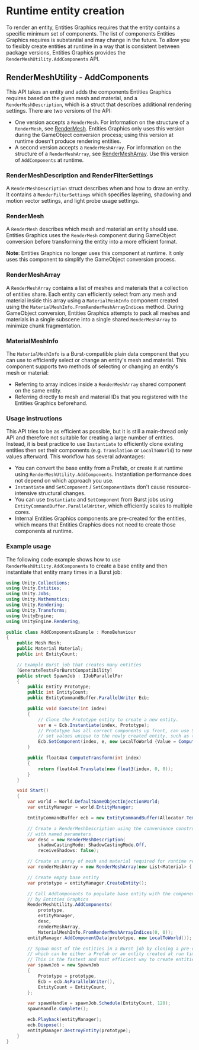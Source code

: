 # Runtime entity creation

To render an entity, Entities Graphics requires that the entity contains a specific minimum set of components. The list of components Entities Graphics requires is substantial and may change in the future. To allow you to flexibly create entities at runtime in a way that is consistent between package versions, Entities Graphics provides the `RenderMeshUtility.AddComponents` API.

## RenderMeshUtility - AddComponents

This API takes an entity and adds the components Entities Graphics requires based on the given mesh and material, and a `RenderMeshDescription`, which is a struct that describes additional rendering settings. There are two versions of the API:
- One version accepts a `RenderMesh`. For information on the structure of a `RenderMesh`, see [RenderMesh](#rendermesh). Entities Graphics only uses this version during the GameObject conversion process; using this version at runtime doesn't produce rendering entities.
- A second version accepts a `RenderMeshArray`. For information on the structure of a `RenderMeshArray`, see [RenderMeshArray](#rendermesharray). Use this version of `AddComponents` at runtime.

### RenderMeshDescription and RenderFilterSettings

A `RenderMeshDescription` struct describes when and how to draw an entity. It contains a `RenderFilterSettings` which specifies layering, shadowing and motion vector settings, and light probe usage settings.

### RenderMesh

A `RenderMesh` describes which mesh and material an entity should use. Entities Graphics uses the `RenderMesh` component during GameObject conversion before transforming the entity into a more efficient format.

**Note**: Entities Graphics no longer uses this component at runtime. It only uses this component to simplify the GameObject conversion process.

### RenderMeshArray

A `RenderMeshArray` contains a list of meshes and materials that a collection of entities share. Each entity can efficiently select from any mesh and material inside this array using a `MaterialMeshInfo` component created using the `MaterialMeshInfo.FromRenderMeshArrayIndices` method. During GameObject conversion, Entities Graphics attempts to pack all meshes and materials in a single subscene into a single shared `RenderMeshArray` to minimize chunk fragmentation.

### MaterialMeshInfo

The `MaterialMeshInfo` is a Burst-compatible plain data component that you can use to efficiently select or change an entity's mesh and material. This component supports two methods of selecting or changing an entity's mesh or material:

* Referring to array indices inside a `RenderMeshArray` shared component on the same entity.
* Referring directly to mesh and material IDs that you registered with the Entities Graphics beforehand.

### Usage instructions

This API tries to be as efficient as possible, but it is still a main-thread only API and therefore not suitable for creating a large number of entities. Instead, it is best practice to use `Instantiate` to efficiently clone existing entities then set their components (e.g. `Translation` or `LocalToWorld`) to new values afterward. This workflow has several advantages:

- You can convert the base entity from a Prefab, or create it at runtime using `RenderMeshUtility.AddComponents`. Instantiation performance does not depend on which approach you use.
- `Instantiate` and `SetComponent` / `SetComponentData` don't cause resource-intensive structural changes.
- You can use `Instantiate` and `SetComponent` from Burst jobs using `EntityCommandBuffer.ParallelWriter`, which efficiently scales to multiple cores.
- Internal Entities Graphics components are pre-created for the entities, which means that Entities Graphics does not need to create those components at runtime.

### Example usage

The following code example shows how to use `RenderMeshUtility.AddComponents` to create a base entity and then instantiate that entity many times in a Burst job:

```c#
using Unity.Collections;
using Unity.Entities;
using Unity.Jobs;
using Unity.Mathematics;
using Unity.Rendering;
using Unity.Transforms;
using UnityEngine;
using UnityEngine.Rendering;

public class AddComponentsExample : MonoBehaviour
{
    public Mesh Mesh;
    public Material Material;
    public int EntityCount;

    // Example Burst job that creates many entities
    [GenerateTestsForBurstCompatibility]
    public struct SpawnJob : IJobParallelFor
    {
        public Entity Prototype;
        public int EntityCount;
        public EntityCommandBuffer.ParallelWriter Ecb;

        public void Execute(int index)
        {
            // Clone the Prototype entity to create a new entity.
            var e = Ecb.Instantiate(index, Prototype);
            // Prototype has all correct components up front, can use SetComponent to
            // set values unique to the newly created entity, such as the transform.
            Ecb.SetComponent(index, e, new LocalToWorld {Value = ComputeTransform(index)});
        }

        public float4x4 ComputeTransform(int index)
        {
            return float4x4.Translate(new float3(index, 0, 0));
        }
    }

    void Start()
    {
        var world = World.DefaultGameObjectInjectionWorld;
        var entityManager = world.EntityManager;

        EntityCommandBuffer ecb = new EntityCommandBuffer(Allocator.TempJob);

        // Create a RenderMeshDescription using the convenience constructor
        // with named parameters.
        var desc = new RenderMeshDescription(
            shadowCastingMode: ShadowCastingMode.Off,
            receiveShadows: false);

        // Create an array of mesh and material required for runtime rendering.
        var renderMeshArray = new RenderMeshArray(new List<Material> { Material }, new List<Mesh> { Mesh });

        // Create empty base entity
        var prototype = entityManager.CreateEntity();

        // Call AddComponents to populate base entity with the components required
        // by Entities Graphics
        RenderMeshUtility.AddComponents(
            prototype,
            entityManager,
            desc,
            renderMeshArray,
            MaterialMeshInfo.FromRenderMeshArrayIndices(0, 0));
        entityManager.AddComponentData(prototype, new LocalToWorld());

        // Spawn most of the entities in a Burst job by cloning a pre-created prototype entity,
        // which can be either a Prefab or an entity created at run time like in this sample.
        // This is the fastest and most efficient way to create entities at run time.
        var spawnJob = new SpawnJob
        {
            Prototype = prototype,
            Ecb = ecb.AsParallelWriter(),
            EntityCount = EntityCount,
        };

        var spawnHandle = spawnJob.Schedule(EntityCount, 128);
        spawnHandle.Complete();

        ecb.Playback(entityManager);
        ecb.Dispose();
        entityManager.DestroyEntity(prototype);
    }
}
```

